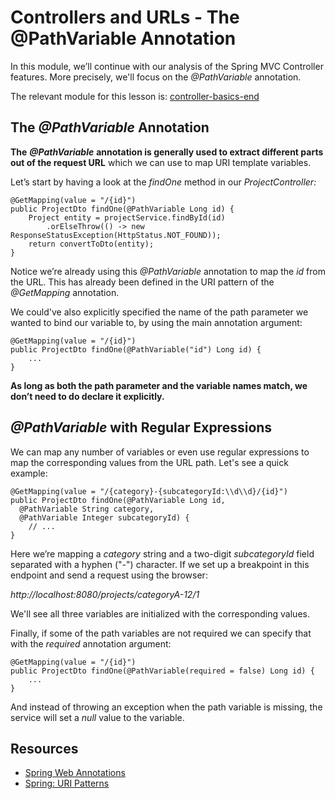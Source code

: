 # Controllers and URLs - The @PathVariable Annotation

In this module, we’ll continue with our analysis of the Spring MVC Controller features. More precisely, we'll focus on the _@PathVariable_ annotation.

The relevant module for this lesson is: [controller-basics-end](../code/learn-spring-m5/controller-basics-end)

## The _@PathVariable_ Annotation

**The** **_@PathVariable_** **annotation is generally used to extract different parts out of the request URL** which we can use to map URI template variables.

Let’s start by having a look at the _findOne_ method in our _ProjectController:_

```
@GetMapping(value = "/{id}")
public ProjectDto findOne(@PathVariable Long id) {
    Project entity = projectService.findById(id)
        .orElseThrow(() -> new ResponseStatusException(HttpStatus.NOT_FOUND));
    return convertToDto(entity);
}
```

Notice we’re already using this _@PathVariable_ annotation to map the _id_ from the URL. This has already been defined in the URI pattern of the _@GetMapping_ annotation.

We could've also explicitly specified the name of the path parameter we wanted to bind our variable to, by using the main annotation argument:

```
@GetMapping(value = "/{id}")
public ProjectDto findOne(@PathVariable("id") Long id) {
    ...
}
```

**As long as both the path parameter and the variable names match, we don’t need to do declare it explicitly.**


## _@PathVariable_ with Regular Expressions

We can map any number of variables or even use regular expressions to map the corresponding values from the URL path. 
Let's see a quick example:

```
@GetMapping(value = "/{category}-{subcategoryId:\\d\\d}/{id}")
public ProjectDto findOne(@PathVariable Long id,
  @PathVariable String category,
  @PathVariable Integer subcategoryId) {
    // ...
}
```

Here we’re mapping a _category_ string and a two-digit _subcategoryId_ field separated with a hyphen ("_\-_") character. If we set up a breakpoint in this endpoint and send a request using the browser:

_http://localhost:8080/projects/categoryA-12/1_

We'll see all three variables are initialized with the corresponding values.

Finally, if some of the path variables are not required we can specify that with the _required_ annotation argument:

```
@GetMapping(value = "/{id}")
public ProjectDto findOne(@PathVariable(required = false) Long id) {
    ...
}
```

And instead of throwing an exception when the path variable is missing, the service will set a _null_ value to the variable.

## Resources
- [Spring Web Annotations](https://www.baeldung.com/spring-mvc-annotations)
- [Spring: URI Patterns](https://docs.spring.io/spring/docs/current/spring-framework-reference/web.html#mvc-ann-requestmapping-uri-templates)
